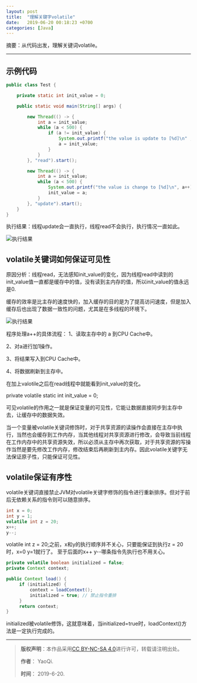 ```yaml
---
layout: post
title:  "理解关键字volatile"
date:   2019-06-20 00:18:23 +0700
categories: [Java]
---
```


摘要：从代码出发，理解关键词volatile。

------

## 示例代码

``` java
public class Test {

    private static int init_value = 0;

    public static void main(String[] args) {

        new Thread(() -> {
            int a = init_value;
            while (a < 500) {
                if (a != init_value) {
                    System.out.printf("the value is update to [%d]\n" , init_value);
                    a = init_value;
                }
            }
        }, "read").start();

        new Thread(() -> {
            int a = init_value;
            while (a < 500) {
                System.out.printf("the value is change to [%d]\n", a++);
                init_value = a;
            }
        }, "update").start();
    }
}

```

执行结果：线程update会一直执行，线程read不会执行，执行情况一直如此。

![执行结果](https://raw.githubusercontent.com/YaoQi17/YaoQi17.github.io/master/static/img/_posts/Understanding_of_volatile_1.png)

## volatile关键词如何保证可见性

原因分析：线程read，无法感知init_value的变化，因为线程read中读到的init_value值一直都是缓存中的值，没有读到主内存的值，所以init_value的值永远是0.

缓存的效率是比主存的速度快的，加入缓存的目的是为了提高访问速度，但是加入缓存后也出现了数据一致性的问题，尤其是在多线程的环境下。

![执行结果](https://raw.githubusercontent.com/YaoQi17/YaoQi17.github.io/master/static/img/_posts/Understanding_of_volatile_2.png)

程序处理a++的具体流程：
1、读取主存中的 a 到CPU Cache中。

2、对a进行加1操作。

3、将结果写入到CPU Cache中。

4、将数据刷新到主存中。

在加上valotile之后在read线程中就能看到init_value的变化。

private volatile static int init_value = 0;

可见volatile的作用之一就是保证变量的可见性，它能让数据直接同步到主存中去，让缓存中的数据失效。

当一个变量被volatile关键词修饰时，对于共享资源的读操作会直接在主存中执行，当然也会缓存到工作内存，当其他线程对共享资源进行修改，会导致当前线程在工作内存中的共享资源失效，所以必须从主存中再次获取，对于共享资源的写操作当然是要先修改工作内存，修改结束后再刷新到主内存。因此volatile关键字无法保证原子性，只能保证可见性。

## volatile保证有序性

volatile关键词直接禁止JVM对volatile关键字修饰的指令进行重新排序。但对于前后无依赖关系的指令则可以随意排序。

``` java
int x = 0;
int y = 1;
volatile int z = 20;
x++;
y--;
```

volatile int z = 20;之前，x和y的执行顺序并不关心，只要能保证到执行z = 20时，x=0 y=1就行了。
至于后面的x++ y--哪条指令先执行也不用关心。

``` java
private volatile boolean initialized = false;
private Context context;

public Context load() {
     if (initialized) {
         context = loadContext();
         initialized = true; // 禁止指令重排
     }
     return context;
}

```

initialized被volatile修饰，这就意味着，当initialized=true时，loadContext()方法是一定执行完成的。


------

>**版权声明**：本作品采用<a rel="license" href="http://creativecommons.org/licenses/by-nc-sa/4.0/">[CC BY-NC-SA 4.0](https://creativecommons.org/licenses/by-nc-sa/4.0/)进行许可，转载请注明出处。 
>
>**作者**： YaoQi.
>
>**时间**： 2019-6-20.
